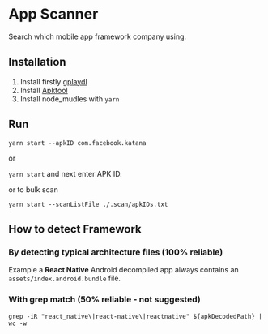 # App Scanner

Search which mobile app framework company using.

## Installation

1. Install firstly [gplaydl](https://github.com/rehmatworks/gplaydl)
2. Install [Apktool](https://ibotpeaches.github.io/Apktool/documentation/)
3. Install node_mudles with `yarn`

## Run

`yarn start --apkID com.facebook.katana`

or

`yarn start` and next enter APK ID.

or to bulk scan

`yarn start --scanListFile ./.scan/apkIDs.txt`

## How to detect Framework

### By detecting typical architecture files (100% reliable)

Example a **React Native** Android decompiled app always contains an `assets/index.android.bundle` file.

### With grep match (50% reliable - not suggested)

`grep -iR "react_native\|react-native\|reactnative" ${apkDecodedPath} | wc -w`
